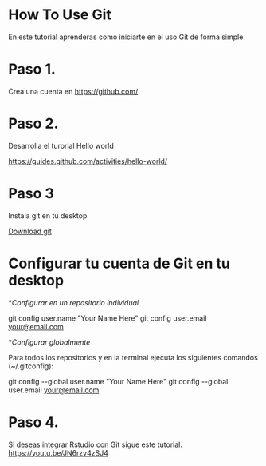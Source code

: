 # How To Use Git

En este tutorial aprenderas como iniciarte en el uso Git de forma simple.

# Paso 1.
Crea una cuenta en https://github.com/

# Paso 2.
Desarrolla el turorial Hello world

https://guides.github.com/activities/hello-world/

# Paso 3
Instala git en tu desktop

[Download git](https://docs.github.com/es/desktop/installing-and-configuring-github-desktop/installing-github-desktop)

# Configurar tu cuenta de Git en tu desktop 

**Configurar en un repositorio individual*

git config user.name "Your Name Here"
git config user.email your@email.com

**Configurar globalmente*

Para todos los repositorios y en la terminal ejecuta los siguientes comandos (~/.gitconfig):

git config --global user.name "Your Name Here"
git config --global user.email your@email.com

# Paso 4.
Si deseas integrar Rstudio con Git sigue este tutorial.
https://youtu.be/JN6rzv4zSJ4
